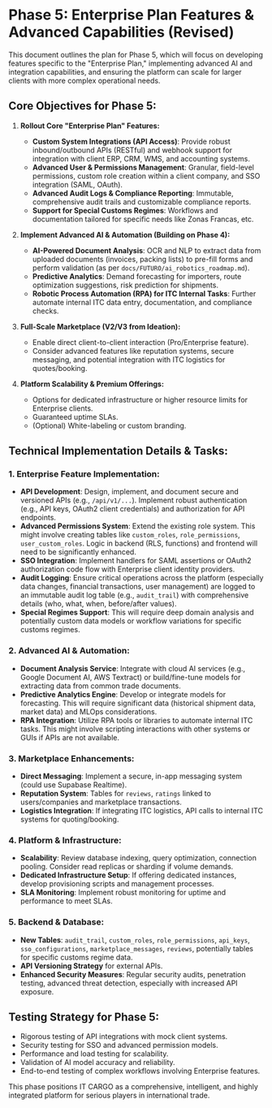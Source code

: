 # Phase 5: Enterprise Plan Features & Advanced Capabilities (Revised)

This document outlines the plan for Phase 5, which will focus on developing features specific to the "Enterprise Plan," implementing advanced AI and integration capabilities, and ensuring the platform can scale for larger clients with more complex operational needs.

## Core Objectives for Phase 5:

1.  **Rollout Core "Enterprise Plan" Features:**
    *   **Custom System Integrations (API Access)**: Provide robust inbound/outbound APIs (RESTful) and webhook support for integration with client ERP, CRM, WMS, and accounting systems.
    *   **Advanced User & Permissions Management**: Granular, field-level permissions, custom role creation within a client company, and SSO integration (SAML, OAuth).
    *   **Advanced Audit Logs & Compliance Reporting**: Immutable, comprehensive audit trails and customizable compliance reports.
    *   **Support for Special Customs Regimes**: Workflows and documentation tailored for specific needs like Zonas Francas, etc.

2.  **Implement Advanced AI & Automation (Building on Phase 4):**
    *   **AI-Powered Document Analysis**: OCR and NLP to extract data from uploaded documents (invoices, packing lists) to pre-fill forms and perform validation (as per `docs/FUTURO/ai_robotics_roadmap.md`).
    *   **Predictive Analytics**: Demand forecasting for importers, route optimization suggestions, risk prediction for shipments.
    *   **Robotic Process Automation (RPA) for ITC Internal Tasks**: Further automate internal ITC data entry, documentation, and compliance checks.

3.  **Full-Scale Marketplace (V2/V3 from Ideation):**
    *   Enable direct client-to-client interaction (Pro/Enterprise feature).
    *   Consider advanced features like reputation systems, secure messaging, and potential integration with ITC logistics for quotes/booking.

4.  **Platform Scalability & Premium Offerings:**
    *   Options for dedicated infrastructure or higher resource limits for Enterprise clients.
    *   Guaranteed uptime SLAs.
    *   (Optional) White-labeling or custom branding.

## Technical Implementation Details & Tasks:

### 1. Enterprise Feature Implementation:
*   **API Development**: Design, implement, and document secure and versioned APIs (e.g., `/api/v1/...`). Implement robust authentication (e.g., API keys, OAuth2 client credentials) and authorization for API endpoints.
*   **Advanced Permissions System**: Extend the existing role system. This might involve creating tables like `custom_roles`, `role_permissions`, `user_custom_roles`. Logic in backend (RLS, functions) and frontend will need to be significantly enhanced.
*   **SSO Integration**: Implement handlers for SAML assertions or OAuth2 authorization code flow with Enterprise client identity providers.
*   **Audit Logging**: Ensure critical operations across the platform (especially data changes, financial transactions, user management) are logged to an immutable audit log table (e.g., `audit_trail`) with comprehensive details (who, what, when, before/after values).
*   **Special Regimes Support**: This will require deep domain analysis and potentially custom data models or workflow variations for specific customs regimes.

### 2. Advanced AI & Automation:
*   **Document Analysis Service**: Integrate with cloud AI services (e.g., Google Document AI, AWS Textract) or build/fine-tune models for extracting data from common trade documents.
*   **Predictive Analytics Engine**: Develop or integrate models for forecasting. This will require significant data (historical shipment data, market data) and MLOps considerations.
*   **RPA Integration**: Utilize RPA tools or libraries to automate internal ITC tasks. This might involve scripting interactions with other systems or GUIs if APIs are not available.

### 3. Marketplace Enhancements:
*   **Direct Messaging**: Implement a secure, in-app messaging system (could use Supabase Realtime).
*   **Reputation System**: Tables for `reviews`, `ratings` linked to users/companies and marketplace transactions.
*   **Logistics Integration**: If integrating ITC logistics, API calls to internal ITC systems for quoting/booking.

### 4. Platform & Infrastructure:
*   **Scalability**: Review database indexing, query optimization, connection pooling. Consider read replicas or sharding if volume demands.
*   **Dedicated Infrastructure Setup**: If offering dedicated instances, develop provisioning scripts and management processes.
*   **SLA Monitoring**: Implement robust monitoring for uptime and performance to meet SLAs.

### 5. Backend & Database:
*   **New Tables**: `audit_trail`, `custom_roles`, `role_permissions`, `api_keys`, `sso_configurations`, `marketplace_messages`, `reviews`, potentially tables for specific customs regime data.
*   **API Versioning Strategy** for external APIs.
*   **Enhanced Security Measures**: Regular security audits, penetration testing, advanced threat detection, especially with increased API exposure.

## Testing Strategy for Phase 5:

*   Rigorous testing of API integrations with mock client systems.
*   Security testing for SSO and advanced permission models.
*   Performance and load testing for scalability.
*   Validation of AI model accuracy and reliability.
*   End-to-end testing of complex workflows involving Enterprise features.

This phase positions IT CARGO as a comprehensive, intelligent, and highly integrated platform for serious players in international trade. 